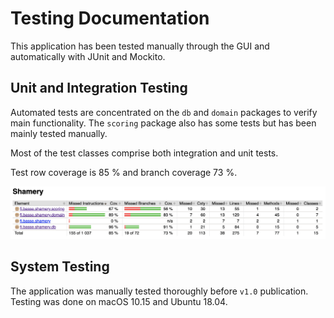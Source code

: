 # Testing Documentation

This application has been tested manually through the GUI and automatically with JUnit and Mockito.

## Unit and Integration Testing

Automated tests are concentrated on the `db` and `domain` packages to verify main functionality. The `scoring` package also has some tests but has been mainly tested manually.

Most of the test classes comprise both integration and unit tests.

Test row coverage is 85 % and branch coverage 73 %.

![Test Coverage](./images/coverage.png)

## System Testing

The application was manually tested thoroughly before `v1.0` publication. Testing was done on macOS 10.15 and Ubuntu 18.04.
